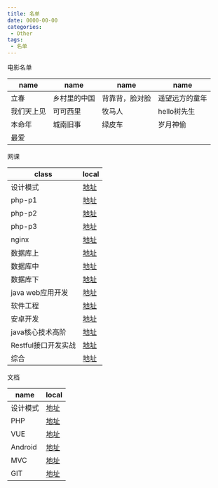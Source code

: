 ```yaml
---
title: 名单
date: 0000-00-00
categories:
 - Other
tags:
 - 名单
---
```


电影名单

name | name | name | name
-|-|-|-
立春 | 乡村里的中国 | 背靠背，脸对脸 | 遥望远方的童年
我们天上见 | 可可西里 | 牧马人 | hello树先生
本命年 | 城南旧事 | 绿皮车 | 岁月神偷
最爱 | | |

网课

class | local
-|-
设计模式 | [地址](https://www.bilibili.com/video/av57936239?from=search&seid=7719732596065340165)
php-p1 | [地址](https://www.bilibili.com/video/av12863134)
php-p2 | [地址](https://www.bilibili.com/video/av15351498)
php-p3 | [地址](https://www.bilibili.com/video/av15525720)
nginx | [地址](https://www.bilibili.com/video/av68136734?from=search&seid=5274574603263455529)
数据库上 | [地址](https://www.icourse163.org/learn/HIT-1001516002?tid=1206628230#/learn/content)
数据库中 | [地址](https://www.icourse163.org/learn/HIT-1001554030?tid=1450163448#/learn/announce)
数据库下 | [地址](https://www.icourse163.org/learn/HIT-1001578001?tid=1450207445#/learn/content)
java web应用开发 | [地址](https://www.icourse163.org/learn/JMI-1206690866?tid=1207018286#/learn/content)
软件工程 | [地址](https://www.icourse163.org/learn/PKU-1003177002?tid=1206617267#/learn/content)
安卓开发 | [地址](https://www.icourse163.org/learn/TOUC-1001986002?tid=1002088003#/learn/content)
java核心技术高阶 | [地址](https://www.icourse163.org/learn/ECNU-1206500807?tid=1206823217#/learn/content)
Restful接口开发实战 | [地址](https://www.bilibili.com/video/av46874177?from=search&seid=13850263273093716220)
综合 | [地址](https://github.com/threadshare/php)

文档

name | local
-|-
设计模式 | [地址](https://www.runoob.com/design-pattern/design-pattern-tutorial.html)
PHP | [地址](https://www.runoob.com/php/php-tutorial.html)
VUE | [地址](https://www.runoob.com/vue2/vue-tutorial.html)
Android | [地址](https://www.runoob.com/w3cnote/android-tutorial-intro.html)
MVC | [地址](https://www.runoob.com/aspnet/mvc-intro.html)
GIT | [地址](https://www.runoob.com/git/git-tutorial.html)